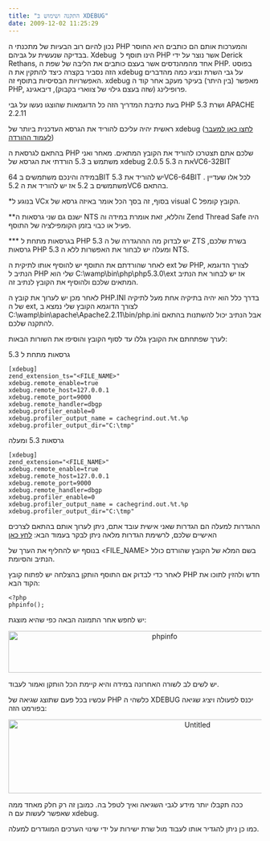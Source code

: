 ```yaml
---
title: "התקנה ושימוש ב XDEBUG"
date: 2009-12-02 11:25:29
---
```


נכון להיום רוב הבעיות של מתכנתי ה PHP והמערכות אותם הם כותבים היא החוסר בבדיקה שנעשית על גביהם. Xdebug  הינו תוסף ל PHP אשר נוצר על ידי Derick Rethans, אחד מהמהנדסים אשר בעצם כותבים את הליבה של שפת ה PHP. בפוסט הזה נסביר בקצרה כיצד להתקין את ה xdebug על גבי השרת ונציג כמה מהדברים האפשרויות הבסיסיות בתוסף זה.
xdebug מאפשר (בין היתר) בעיקר מעקב אחר קוד ה PHP, פרופילינג (שזה בעצם גילוי של צווארי בקבוק), דיבאגינג.

<!--more-->

בעת כתיבת המדריך הזה כל הדוגמאות שהוצגו נעשו על גבי PHP 5.3 ושרת APACHE 2.2.11

ראשית יהיה עליכם להוריד את הגרסא העדכנית ביותר של xdebug (<a href="http://xdebug.org/download.php" target="_blank">לחצו כאן למעבר לעמוד ההורדה</a>)

בהתאם לגרסאת ה PHP שלכם אתם תצטרכו להוריד את הקובץ המתאים. מאחר ואני משתמש ב 5.3 הורדתי את הגרסא של xdebug 2.0.5 את ה 5.3VC6-32BIT

במידה והינכם משתמשים ב 64BIT יש להוריד את 5.3VC6-64BIT . לכל אלו שעדיין משתמשים ב 5.2 אז יש להוריד את ה 5.2VC6 בהתאם.

*בנוגע ל VCx בסוף, זה בסך הכל אומר באיזה גרסא של visual C הקובץ קומפל.

**ישנם גם שני גרסאות ה NTS והללא, זאת אומרת במידה וה Zend Thread Safe היה פעיל או כבוי בזמן הקומפילציה של התוסף.

*** בגרסאות מתחת ל PHP 5.3 יש לבדוק מה הההגדרה של ה ZTS בשרת שלכם, גרסאות PHP 5.3 ומעלה יש לבחור את האפשרות ללא ה NTS.

לאחר שהורדתם את התוסף יש להוסיף אותו לתיקית ה ext של PHP, לצורך הדוגמא הנתיב ל PHP שלי הוא C:\wamp\bin\php\php5.3.0\ext אז יש לבחור את הנתיב המתאים שלכם ולהוסיף את הקובץ לנתיב זה.

לאחר מכן יש לערוך את קובץ ה PHP.INI בדרך כלל הוא יהיה בתיקיה אחת מעל לתיקיה של ה ext, לצורך הדוגמא הקובץ שלי נמצא ב C:\wamp\bin\apache\Apache2.2.11\bin/php.ini אבל הנתיב יכול להשתנות בהתאם להתקנה שלכם.

לערך שפתחתם את הקובץ גללו עד לסוף הקובץ והוסיפו את השורות הבאות:

גרסאות מתחת ל 5.3

```
[xdebug]
zend_extension_ts="<FILE_NAME>"
xdebug.remote_enable=true
xdebug.remote_host=127.0.0.1
xdebug.remote_port=9000
xdebug.remote_handler=dbgp
xdebug.profiler_enable=0
xdebug.profiler_output_name = cachegrind.out.%t.%p
xdebug.profiler_output_dir="C:\tmp"
```

גרסאות 5.3 ומעלה

```
[xdebug]
zend_extension="<FILE_NAME>"
xdebug.remote_enable=true
xdebug.remote_host=127.0.0.1
xdebug.remote_port=9000
xdebug.remote_handler=dbgp
xdebug.profiler_enable=0
xdebug.profiler_output_name = cachegrind.out.%t.%p
xdebug.profiler_output_dir="C:\tmp"
```

ההגדרות למעלה הם הגדרות שאני אישית עובד אתם, ניתן לערוך אותם בהתאם לצרכים האישיים שלכם, לרשימת הגדרות מלאה ניתן לבקר בעמוד הבא: <a href="http://xdebug.org/docs/all_settings" target="_blank">לחץ כאן</a>

בנוסף יש להחליף את הערך של &lt;FILE_NAME&gt; בשם המלא של הקובץ שהורדם כולל הנתיב והסיומת.

לאחר כדי לבדוק אם התוסף הותקן בהצלחה יש לפתוח קובץ PHP חדש ולהזין לתוכו את הקוד הבא:

```
<?php
phpinfo();
```

יש לחפש אחר התמונה הבאה כפי שהיא מוצגת:
<p style="text-align: center;"><a href="http://www.vadimg.com/wp-content/uploads/2009/12/phpinfo.jpg"><img class="aligncenter size-full wp-image-496" style="border: 0pt none;" title="phpinfo" src="http://www.vadimg.com/wp-content/uploads/2009/12/phpinfo.jpg" alt="phpinfo" width="606" height="83" /></a></p>

יש לשים לב לשורה האחרונה במידה והיא קיימת הכל הותקן ואמור לעבוד.

עכשיו בכל פעם שתוצג שגיאה של PHP כלשהי ה XDEBUG יכנס לפעולה ויציג שגיאה בפורמט הזה:
<p style="text-align: center;"><a href="http://www.vadimg.com/wp-content/uploads/2009/12/Untitled.jpg"><img class="aligncenter size-full wp-image-497" style="border: 0pt none;" title="Untitled" src="http://www.vadimg.com/wp-content/uploads/2009/12/Untitled.jpg" alt="Untitled" width="737" height="147" /></a></p>

ככה תקבלו יותר מידע לגבי השגיאה ואיך לטפל בה. כמובן זה רק חלק מאחד ממה שאפשר לעשות עם ה xdebug.

כמו כן ניתן להגדיר אותו לעבוד מול שרת ישירות על ידי שינוי הערכים המוגדרים למעלה.
